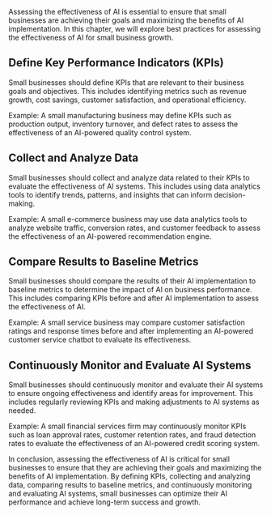 

Assessing the effectiveness of AI is essential to ensure that small businesses are achieving their goals and maximizing the benefits of AI implementation. In this chapter, we will explore best practices for assessing the effectiveness of AI for small business growth.

Define Key Performance Indicators (KPIs)
----------------------------------------

Small businesses should define KPIs that are relevant to their business goals and objectives. This includes identifying metrics such as revenue growth, cost savings, customer satisfaction, and operational efficiency.

Example: A small manufacturing business may define KPIs such as production output, inventory turnover, and defect rates to assess the effectiveness of an AI-powered quality control system.

Collect and Analyze Data
------------------------

Small businesses should collect and analyze data related to their KPIs to evaluate the effectiveness of AI systems. This includes using data analytics tools to identify trends, patterns, and insights that can inform decision-making.

Example: A small e-commerce business may use data analytics tools to analyze website traffic, conversion rates, and customer feedback to assess the effectiveness of an AI-powered recommendation engine.

Compare Results to Baseline Metrics
-----------------------------------

Small businesses should compare the results of their AI implementation to baseline metrics to determine the impact of AI on business performance. This includes comparing KPIs before and after AI implementation to assess the effectiveness of AI.

Example: A small service business may compare customer satisfaction ratings and response times before and after implementing an AI-powered customer service chatbot to evaluate its effectiveness.

Continuously Monitor and Evaluate AI Systems
--------------------------------------------

Small businesses should continuously monitor and evaluate their AI systems to ensure ongoing effectiveness and identify areas for improvement. This includes regularly reviewing KPIs and making adjustments to AI systems as needed.

Example: A small financial services firm may continuously monitor KPIs such as loan approval rates, customer retention rates, and fraud detection rates to evaluate the effectiveness of an AI-powered credit scoring system.

In conclusion, assessing the effectiveness of AI is critical for small businesses to ensure that they are achieving their goals and maximizing the benefits of AI implementation. By defining KPIs, collecting and analyzing data, comparing results to baseline metrics, and continuously monitoring and evaluating AI systems, small businesses can optimize their AI performance and achieve long-term success and growth.
